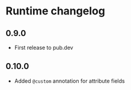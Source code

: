 # Runtime changelog

## 0.9.0

- First release to pub.dev

## 0.10.0

- Added ```@custom``` annotation for attribute fields
